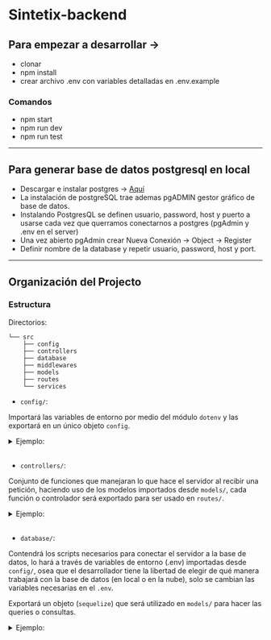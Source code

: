 # Sintetix-backend

## Para empezar a desarrollar ->

- clonar
- npm install
- crear archivo .env con variables detalladas en .env.example

### Comandos

- npm start
- npm run dev
- npm run test

---

## Para generar base de datos postgresql en local

- Descargar e instalar postgres -> [Aquí](https://www.enterprisedb.com/downloads/postgres-postgresql-downloads)
- La instalación de postgreSQL trae ademas pgADMIN gestor gráfico de base de datos.
- Instalando PostgresQL se definen usuario, password, host y puerto a usarse cada vez que querramos conectarnos a postgres (pgAdmin y .env en el server)
- Una vez abierto pgAdmin crear Nueva Conexión -> Object -> Register
- Definir nombre de la database y repetir usuario, password, host y port.

---

## Organización del Projecto

### Estructura

Directorios:

```
└── src
    ├── config
    ├── controllers
    ├── database
    ├── middlewares
    ├── models
    ├── routes
    └── services
```

- `config/`:

Importará las variables de entorno por medio del módulo `dotenv` y las exportará en un único objeto `config`.

<details>
<summary>Ejemplo:</summary>

```js
import { config } from "dotenv";

config();

export default {
  DB_HOST: process.env.DB_HOST,
  DB_USERNAME: process.env.DB_USERNAME,
  DB_PASSWORD: process.env.DB_PASSWORD || "",
  // ...
};
```

</details>

<br>

- `controllers/`:

Conjunto de funciones que manejaran lo que hace el servidor al recibir una petición, haciendo uso de los modelos importados desde `models/`, cada función o controlador será exportado para ser usado en `routes/`.

<details>
<summary>Ejemplo:</summary>

```js
import { UserModel } from "../models/user.js";

const createUser = async (req,res) => {
    const { username, email } = req.body

    try {
        await UserModel.create(username,email)
    } catch (err) {
        console.error(err)
        return res.status(404).json({ message: "Error!" })
    }

    return res.status(200).json({ message: "Creado!" })
}
```

</details>

<br>

- `database/`:

Contendrá los scripts necesarios para conectar el servidor a la base de datos, lo hará a través de variables de entorno (.env) importadas desde `config/`, osea que el desarrollador tiene la libertad de elegir de qué manera trabajará con la base de datos (en local o en la nube), solo se cambian las variables necesarias en el `.env`.

Exportará un objeto (`sequelize`) que será utilizado en `models/` para hacer las queries o consultas.

<details>
<summary>Ejemplo:</summary>

```js
import Sequelize from "sequelize";
import config from "../config/index.js";

const sequelize = new Sequelize(
  config.DATABASE,
  config.DB_USERNAME,
  config.DB_PASSWORD,
  {
    host: config.DB_HOSTHOST,
    dialect: "postgres",
    port: config.DB_PORT,
    logging: false
  }
);

export default sequelize;
```
